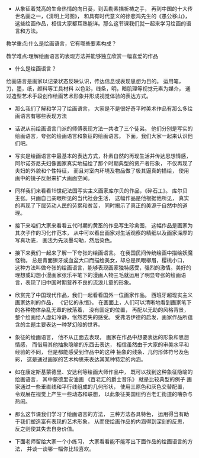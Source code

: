 * 从象征着梵高的生命热情的向日葵，到丢勒素描祈祷之手，
再到中国的十大传世名画之一，《清明上河图》，
和具有时代意义的徐悲鸿先生的《愚公移山》，
这些绘画作品，相信大家都耳熟能详。那么这节课我们就一起来学习绘画的语言和方法。

教学重点:什么是绘画语言，它有哪些要素构成？

教学难点:理解绘画语言的表现方法并能够独立欣赏一幅喜爱的作品

* 什么是绘画语言？

绘画语言是画家以记录状态反映认识，传达信息或表现思想为目的。
运用笔，刀，墨，纸，颜料等工具材料
以色彩，线条，明，暗肌理等视觉元素为媒介，
通过造型艺术手段创作绘画艺术形象并形成视觉体验的表达方式。


* 那么我们了解和学习了绘画语言，
大家是不是很好奇平时美术作品有那么多绘画语言有哪些表现方法

* 话说从前绘画语言门派的师傅表现方法一共收了三个徒弟。
他们分别是写实的绘画语言，夸张的绘画语言和象征的绘画语言。
下面，我们大家一起来认识他们吧。

* 写实是绘画语言中最基本的表达方式，朴素自然的再现生活并传达思想情感，
阿尔诺芬尼夫妇像画家真实地描绘了那个时期典型的资产者形象，
不仅再现了夫妇的外貌和个性特征，
而且对室内环境及物品做了极其逼真的描绘，
使用画中的镜子反射来扩大画面空间。


* 同样我们来看看19世纪法国写实主义画家库尔贝的作品，《碎石工》。
库尔贝主张。只画自己亲眼所见的当代社会生活，
这幅作品是他根据他所见，
真实的再现了下层劳动人民的劳累和贫苦，
同时揭示了真正的美源于自然中的道理。


* 接下来咱们大家来看看五代时期的黄筌的作品写生珍禽图，
这幅作品是画家为其次子作的习化作范本，
从中可以看出画家对生活观察的精细以及画家深厚的写真功底，
画法为先淡墨勾勒，然后染色。

* 接下来我们一起来了解一下夸张的绘画语言。
在我国民间传统绘画中描绘妖魔怪物。
总是青面獠牙或血盆大口而描绘美女，却总是凤眼柳眉，樱桃小口，
这种方法叫做夸张的绘画语言，能够表现画家独特感受，强烈的激情。美好的理想或幻想小漫画家张乐平笔下的漫画人物三毛就运用了明显夸张的绘画语言，表现了旧中国时期营养不良的流浪儿童的形象。

* 欣赏完了中国现代作品，我们一起看看国外一位画家作品。
西班牙超现实主义画家达利的作品，
《记忆的永恒》。
在画面上，人们可以清晰地看到画家笔下的各种物体杂乱无章的散落着，
没有固定的位置，
再配以无助的风格背景，
整个绘画给人虚幻冷静，怅然若失的感受。
受弗洛伊德的启发，画家作品所蕴含的主题主要表达一种梦幻般的世界。

* 象征的绘画语言，
他不从正面去表现，
画家在作品中想要表达的形象和思想情感，
而借用其他抽象隐喻的东西去表达，
相信虽然由于大家的审美水平和经验的不同，
但是都能感受到作品中的这种
抽象的线条、几何形体符号及色彩，
这是通过画家的艺术构思来表达其某种特定的内涵。

* 如在康定斯基蒙德里、安达利等绘画大师作品中，
既可以找到这种象征隐喻的绘画语言，
其中蒙德里安油画
《百老汇的爵士音乐》
就是比较典型的例子
画家通过一些垂直线和平行线组成的几何形状，
使用三原色和灰色交替配置，
令观展在视觉上产生一些动态和联想，
以此象征美国纽约百老汇街道的嘈杂与热闹。

* 那么这节课我们学习了绘画语言的方法，
三种方法各具特色，
运用得当有助于我们塑造富有表现的艺术形象，
从而使绘画作品的内涵得到深刻的反思，
反之则使其失去自身价值。

* 下面老师留给大家一个小练习，
大家看看能不能写出下面作品的绘画语言的方法，
并谈一谈哪一幅你比较喜欢。
